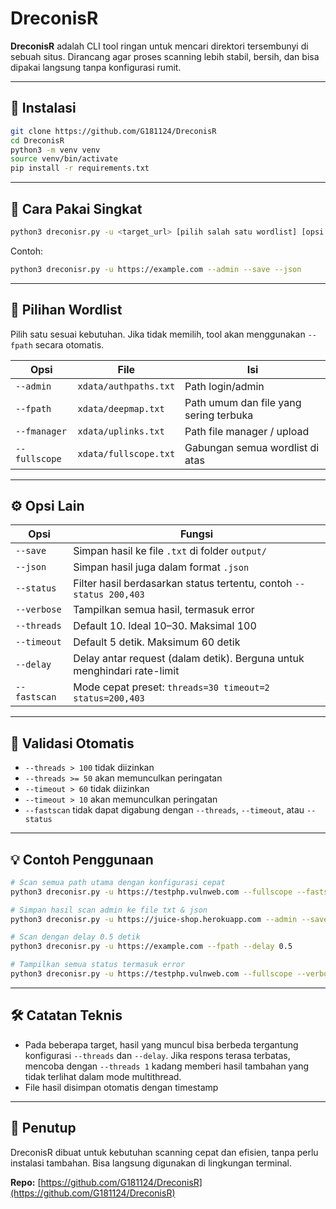 # DreconisR

**DreconisR** adalah CLI tool ringan untuk mencari direktori tersembunyi di sebuah situs. Dirancang agar proses scanning lebih stabil, bersih, dan bisa dipakai langsung tanpa konfigurasi rumit.

---

## 🔧 Instalasi

```bash
git clone https://github.com/G181124/DreconisR
cd DreconisR
python3 -m venv venv
source venv/bin/activate
pip install -r requirements.txt
```

---

## 🚀 Cara Pakai Singkat

```bash
python3 dreconisr.py -u <target_url> [pilih salah satu wordlist] [opsi tambahan]
```

Contoh:
```bash
python3 dreconisr.py -u https://example.com --admin --save --json
```

---

## 📂 Pilihan Wordlist

Pilih satu sesuai kebutuhan. Jika tidak memilih, tool akan menggunakan `--fpath` secara otomatis.

| Opsi         | File                  | Isi                                      |
|--------------|------------------------|-------------------------------------------|
| `--admin`    | `xdata/authpaths.txt`  | Path login/admin                          |
| `--fpath`    | `xdata/deepmap.txt`    | Path umum dan file yang sering terbuka    |
| `--fmanager` | `xdata/uplinks.txt`    | Path file manager / upload                |
| `--fullscope`| `xdata/fullscope.txt`  | Gabungan semua wordlist di atas           |

---

## ⚙️ Opsi Lain

| Opsi             | Fungsi                                                                    |
|------------------|---------------------------------------------------------------------------|
| `--save`         | Simpan hasil ke file `.txt` di folder `output/`                           |
| `--json`         | Simpan hasil juga dalam format `.json`                                    |
| `--status`       | Filter hasil berdasarkan status tertentu, contoh `--status 200,403`      |
| `--verbose`      | Tampilkan semua hasil, termasuk error                                     |
| `--threads`      | Default 10. Ideal 10–30. Maksimal 100                                     |
| `--timeout`      | Default 5 detik. Maksimum 60 detik                                        |
| `--delay`        | Delay antar request (dalam detik). Berguna untuk menghindari rate-limit  |
| `--fastscan`     | Mode cepat preset: `threads=30 timeout=2 status=200,403`                 |

---

## 🚦 Validasi Otomatis

- `--threads > 100` tidak diizinkan
- `--threads >= 50` akan memunculkan peringatan
- `--timeout > 60` tidak diizinkan
- `--timeout > 10` akan memunculkan peringatan
- `--fastscan` tidak dapat digabung dengan `--threads`, `--timeout`, atau `--status`

---

## 💡 Contoh Penggunaan

```bash
# Scan semua path utama dengan konfigurasi cepat
python3 dreconisr.py -u https://testphp.vulnweb.com --fullscope --fastscan

# Simpan hasil scan admin ke file txt & json
python3 dreconisr.py -u https://juice-shop.herokuapp.com --admin --save --json

# Scan dengan delay 0.5 detik
python3 dreconisr.py -u https://example.com --fpath --delay 0.5

# Tampilkan semua status termasuk error
python3 dreconisr.py -u https://testphp.vulnweb.com --fullscope --verbose
```

---

## 🛠 Catatan Teknis

- Pada beberapa target, hasil yang muncul bisa berbeda tergantung konfigurasi `--threads` dan `--delay`. Jika respons terasa terbatas, mencoba dengan `--threads 1` kadang memberi hasil tambahan yang tidak terlihat dalam mode multithread.
- File hasil disimpan otomatis dengan timestamp

---

## 📍 Penutup

DreconisR dibuat untuk kebutuhan scanning cepat dan efisien, tanpa perlu instalasi tambahan. Bisa langsung digunakan di lingkungan terminal.

**Repo:** [https://github.com/G181124/DreconisR](https://github.com/G181124/DreconisR)
